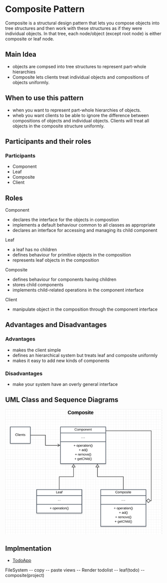 # Composite Pattern
Composite is a structural design pattern that lets you compose objects into tree structures and then work with these structures as if they were individual objects. In that tree, each node/object (except root node) is either composite or leaf node.

## Main Idea
- objects are compsed into tree structures to represent part-whole hierarchies
- Composite lets clients treat individual objects and compositions of objects uniformly.

## When to use this pattern
- when you want to represent part-whole hierarchies of objects.
- wheb you want clients to be able to ignore the difference between compositions of objects and individual objects. Clients will treat all objects in the composite structure uniformly.

## Participants and their roles
### Participants
- Component
- Leaf
- Composite
- Client

## Roles
Component
- declares the interface for the objects in compostion
- implements a default behaviour common to all classes as appropriate
- declares an interface for accessing and managing its child component

Leaf
- a leaf has no children
- defines behaviour for primitive objects in the composition
- represents leaf objects in the composition

Composite
- defines behaviour for components having children
- stores child components
- implements child-related operations in the component interface

Client
- manipulate object in the composition through the component interface

## Advantages and Disadvantages
### Advantages
- makes the client simple
- defines an hierarchical system but treats leaf and composite uniformly
- makes it easy to add new kinds of components

### Disadvantages
- make your system have an overly general interface

## UML Class and Sequence Diagrams
![alt bridge](./umls/CMP_CL_UML.png)


## Implmentation
- [TodoApp](./TodoApp/README.md)

FileSystem -- copy -- paste
views -- Render
todolist -- leaf(todo) -- composite(project)
